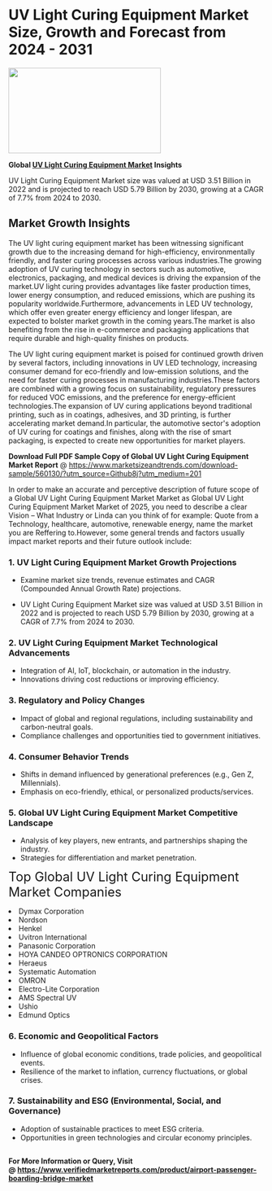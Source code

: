 <H1>UV Light Curing Equipment Market Size, Growth and Forecast from 2024 - 2031</H1><img class="aligncenter size-medium wp-image-584254" src="https://thirdeyenews.in/wp-content/uploads/2024/09/Global-Market-Research-300x168.jpeg" alt="" width="300" height="168" /><p><strong>Global&nbsp;<a href="https://www.marketsizeandtrends.com/download-sample/560130/?utm_source=Github8j?utm_medium=201">UV Light Curing Equipment Market</a> Insights</strong></p><p>UV Light Curing Equipment Market size was valued at USD 3.51 Billion in 2022 and is projected to reach USD 5.79 Billion by 2030, growing at a CAGR of 7.7% from 2024 to 2030.</p><p><h2>Market Growth Insights</h2> <p>The UV light curing equipment market has been witnessing significant growth due to the increasing demand for high-efficiency, environmentally friendly, and faster curing processes across various industries.The growing adoption of UV curing technology in sectors such as automotive, electronics, packaging, and medical devices is driving the expansion of the market.UV light curing provides advantages like faster production times, lower energy consumption, and reduced emissions, which are pushing its popularity worldwide.Furthermore, advancements in LED UV technology, which offer even greater energy efficiency and longer lifespan, are expected to bolster market growth in the coming years.The market is also benefiting from the rise in e-commerce and packaging applications that require durable and high-quality finishes on products.</p> <p>The UV light curing equipment market is poised for continued growth driven by several factors, including innovations in UV LED technology, increasing consumer demand for eco-friendly and low-emission solutions, and the need for faster curing processes in manufacturing industries.These factors are combined with a growing focus on sustainability, regulatory pressures for reduced VOC emissions, and the preference for energy-efficient technologies.The expansion of UV curing applications beyond traditional printing, such as in coatings, adhesives, and 3D printing, is further accelerating market demand.In particular, the automotive sector's adoption of UV curing for coatings and finishes, along with the rise of smart packaging, is expected to create new opportunities for market players.</p><p><span class=""><strong>Download Full PDF Sample Copy of Global UV Light Curing Equipment Market Report</strong> @ <a href="https://www.marketsizeandtrends.com/download-sample/560130/?utm_source=Github8j?utm_medium=201" target="_blank">https://www.marketsizeandtrends.com/download-sample/560130/?utm_source=Github8j?utm_medium=201</a></span></p><p>In order to make an accurate and perceptive description of future scope of a Global&nbsp;UV Light Curing Equipment Market Market as Global&nbsp;UV Light Curing Equipment Market Market of 2025, you need to describe a clear Vision &ndash; What Industry or Linda can you think of for example: Quote from a Technology, healthcare, automotive, renewable energy, name the market you are Reffering to.However, some general trends and factors usually impact market reports and their future outlook include:</p><h3>1.&nbsp;<strong>UV Light Curing Equipment Market Growth Projections</strong></h3><ul><li>Examine market size trends, revenue estimates and CAGR (Compounded Annual Growth Rate) projections.</li><li><p>UV Light Curing Equipment Market size was valued at USD 3.51 Billion in 2022 and is projected to reach USD 5.79 Billion by 2030, growing at a CAGR of 7.7% from 2024 to 2030.</p></li></ul><h3>2.&nbsp;<strong>UV Light Curing Equipment Market Technological Advancements</strong></h3><ul><li>Integration of AI, IoT, blockchain, or automation in the industry.</li><li>Innovations driving cost reductions or improving efficiency.</li></ul><h3>3.&nbsp;<strong>Regulatory and Policy Changes</strong></h3><ul><li>Impact of global and regional regulations, including sustainability and carbon-neutral goals.</li><li>Compliance challenges and opportunities tied to government initiatives.</li></ul><h3>4.&nbsp;<strong>Consumer Behavior Trends</strong></h3><ul><li>Shifts in demand influenced by generational preferences (e.g., Gen Z, Millennials).</li><li>Emphasis on eco-friendly, ethical, or personalized products/services.</li></ul><h3>5.&nbsp;<strong>Global UV Light Curing Equipment Market Competitive Landscape</strong></h3><ul><li>Analysis of key players, new entrants, and partnerships shaping the industry.</li><li>Strategies for differentiation and market penetration.</li></ul><p data-pm-slice="1 1 []"><span style="color: inherit; font-family: inherit; font-size: 25px;">Top Global UV Light Curing Equipment Market Companies</span></p><div class="" data-test-id=""><p><li>Dymax Corporation</li><li> Nordson</li><li> Henkel</li><li> Uvitron International</li><li> Panasonic Corporation</li><li> HOYA CANDEO OPTRONICS CORPORATION</li><li> Heraeus</li><li> Systematic Automation</li><li> OMRON</li><li> Electro-Lite Corporation</li><li> AMS Spectral UV</li><li> Ushio</li><li> Edmund Optics</li></p></div><h3>6.&nbsp;<strong>Economic and Geopolitical Factors</strong></h3><ul><li>Influence of global economic conditions, trade policies, and geopolitical events.</li><li>Resilience of the market to inflation, currency fluctuations, or global crises.</li></ul><h3>7.&nbsp;<strong>Sustainability and ESG (Environmental, Social, and Governance)</strong></h3><ul><li>Adoption of sustainable practices to meet ESG criteria.</li><li>Opportunities in green technologies and circular economy principles.</li></ul><h2><strong style="font-size: 14px;">For More Information or Query, Visit @&nbsp;</strong><a style="background-color: #ffffff; font-size: 14px;" href="https://www.marketsizeandtrends.com/report/uv-light-curing-equipment-market/" target="_blank">https://www.verifiedmarketreports.com/product/airport-passenger-boarding-bridge-market</a></h2>